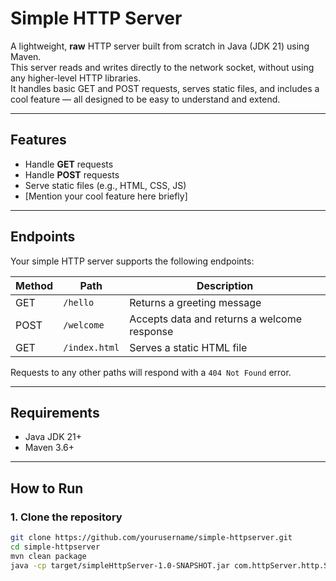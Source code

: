 # Simple HTTP Server

A lightweight, **raw** HTTP server built from scratch in Java (JDK 21) using Maven.  
This server reads and writes directly to the network socket, without using any higher-level HTTP libraries.  
It handles basic GET and POST requests, serves static files, and includes a cool feature — all designed to be easy to understand and extend.

---

## Features

- Handle **GET** requests
- Handle **POST** requests
- Serve static files (e.g., HTML, CSS, JS)
- [Mention your cool feature here briefly]

---

## Endpoints

Your simple HTTP server supports the following endpoints:

| Method | Path         | Description                              |
|--------|--------------|----------------------------------------|
| GET    | `/hello`     | Returns a greeting message              |
| POST   | `/welcome`   | Accepts data and returns a welcome response |
| GET    | `/index.html`| Serves a static HTML file               |

Requests to any other paths will respond with a `404 Not Found` error.

---

## Requirements

- Java JDK 21+
- Maven 3.6+

---

## How to Run

### 1. Clone the repository

```bash
git clone https://github.com/yourusername/simple-httpserver.git
cd simple-httpserver
mvn clean package
java -cp target/simpleHttpServer-1.0-SNAPSHOT.jar com.httpServer.http.SimpleHttpServer

